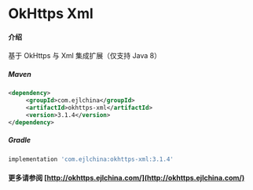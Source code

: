 # OkHttps Xml

#### 介绍

基于 OkHttps 与 Xml 集成扩展（仅支持 Java 8）


##### Maven

```xml
<dependency>
     <groupId>com.ejlchina</groupId>
     <artifactId>okhttps-xml</artifactId>
     <version>3.1.4</version>
</dependency>
```

##### Gradle

```groovy
implementation 'com.ejlchina:okhttps-xml:3.1.4'
```

#### 更多请参阅 [http://okhttps.ejlchina.com/](http://okhttps.ejlchina.com/)
